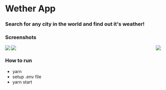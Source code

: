 # Wether App

### Search for any city in the world and find out it's weather!

### Screenshots

<img align="left" src="sreenshot1"></img>
<img align="center" src="sreenshot2"></img>
<img align="right" src="sreenshot3"></img>


### How to run

- yarn
- setup .env file
- yarn start
